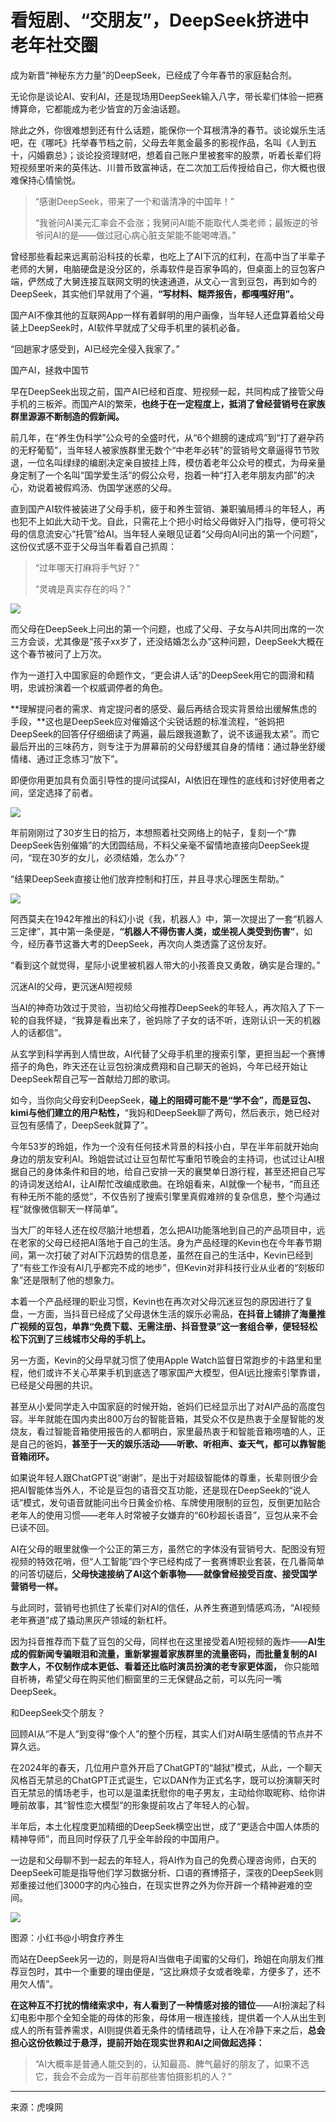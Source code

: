 # 看短剧、“交朋友”，DeepSeek挤进中老年社交圈

成为新晋“神秘东方力量”的DeepSeek，已经成了今年春节的家庭黏合剂。

无论你是谈论AI、安利AI，还是现场用DeepSeek输入八字，带长辈们体验一把赛博算命，它都能成为老少皆宜的万金油话题。

除此之外，你很难想到还有什么话题，能保你一个耳根清净的春节。谈论娱乐生活吧，在《哪吒》托举春节档之前，父母去年氪金最多的影视作品，名叫《人到五十，闪婚霸总》；谈论投资理财吧，想着自己账户里被套牢的股票，听着长辈们将短视频里听来的英伟达、川普币致富神话，在二次加工后传授给自己，你大概也很难保持心情愉悦。

> “感谢DeepSeek，带来了一个和谐清净的中国年！”
> 
> “我爸问AI美元汇率会不会涨；我舅问AI能不能取代人类老师；最叛逆的爷爷问AI的是——做过冠心病心脏支架能不能喝啤酒。”

曾经那些看起来远离前沿科技的长辈，也吃上了AI下沉的红利，在高中当了半辈子老师的大舅，电脑硬盘是没分区的，杀毒软件是百家争鸣的，但桌面上的豆包客户端，俨然成了大舅连接互联网文明的快速通道，从文心一言到豆包，再到如今的DeepSeek，其实他们早就用了个遍，**“写材料、糊弄报告，都嘎嘎好用”。**

国产AI不像其他的互联网App一样有着鲜明的用户画像，当年轻人还盘算着给父母装上DeepSeek时，AI软件早就成了父母手机里的装机必备。

“回趟家才感受到，AI已经完全侵入我家了。”

国产AI，拯救中国节

早在DeepSeek出现之前，国产AI已经和百度、短视频一起，共同构成了接管父母手机的三板斧。而国产AI的繁荣，**也终于在一定程度上，抵消了曾经营销号在家族群里源源不断制造的假新闻。**

前几年，在“养生伪科学”公众号的全盛时代，从“6个翅膀的速成鸡”到“打了避孕药的无籽葡萄”，当年轻人被家族群里无数个“中老年必转”的营销号文章逼得节节败退，一位名叫绿绿的编剧决定亲自披挂上阵，模仿着老年公众号的模式，为母亲量身定制了一个名叫“国学爱生活”的假公众号，抱着一种“打入老年朋友内部”的决心，劝说着被假鸡汤、伪国学迷惑的父母。

直到国产AI软件被装进了父母手机，疲于和养生营销、兼职骗局搏斗的年轻人，再也犯不上如此大动干戈。自此，只需花上个把小时给父母做好入门指导，便可将父母的信息流安心“托管”给AI。当年轻人亲眼见证着“父母向AI问出的第一个问题”，这份仪式感不亚于父母当年看着自己抓周：

> “过年哪天打麻将手气好？”
> 
> “灵魂是真实存在的吗？”

![](https://img.huxiucdn.com/article/content/202502/12/224708873978.png?imageView2/2/w/1000/format/webp/interlace/1/q/85)

而父母在DeepSeek上问出的第一个问题，也成了父母、子女与AI共同出席的一次三方会谈，尤其像是“孩子xx岁了，还没结婚怎么办”这种问题，DeepSeek大概在这个春节被问了上万次。

作为一道打入中国家庭的命题作文，“更会讲人话”的DeepSeek用它的圆滑和精明，忠诚扮演着一个权威调停者的角色。

**理解提问者的需求、肯定提问者的感受、最后再结合现实背景给出缓解焦虑的手段，**这也是DeepSeek应对催婚这个尖锐话题的标准流程，“爸妈把DeepSeek的回答仔仔细细读了两遍，最后跟我道歉了，说不该逼我太紧”。而它最后开出的三味药方，则专注于为屏幕前的父母舒缓其自身的情绪：通过静坐舒缓情绪、通过正念练习“放下”。

即便你用更加具有负面引导性的提问试探AI，AI依旧在理性的底线和讨好使用者之间，坚定选择了前者。

![](https://img.huxiucdn.com/article/content/202502/12/224710067485.jpg?imageView2/2/w/1000/format/webp/interlace/1/q/85)

年前刚刚过了30岁生日的拾万，本想照着社交网络上的帖子，复刻一个“靠DeepSeek告别催婚”的大团圆结局，不料父亲毫不留情地直接向DeepSeek提问，“现在30岁的女儿，必须结婚，怎么办”？

“结果DeepSeek直接让他们放弃控制和打压，并且寻求心理医生帮助。”

![](https://img.huxiucdn.com/article/content/202502/12/224711256411.png?imageView2/2/w/1000/format/webp/interlace/1/q/85)

阿西莫夫在1942年推出的科幻小说《我，机器人》中，第一次提出了一套“机器人三定律”，其中第一条便是，**“机器人不得伤害人类，或坐视人类受到伤害”**，如今，经历春节这番大考的DeepSeek，再次向人类透露了这份友好。

“看到这个就觉得，星际小说里被机器人带大的小孩善良又勇敢，确实是合理的。”

沉迷AI的父母，更沉迷AI短视频

当AI的神奇功效过于灵验，当初给父母推荐DeepSeek的年轻人，再次陷入了下一轮的自我怀疑，“我算是看出来了，爸妈除了子女的话不听，连刚认识一天的机器人的话都信”。

从玄学到科学再到人情世故，AI代替了父母手机里的搜索引擎，更担当起一个赛博搭子的角色，昨天还在让豆包扮演成费翔和自己聊天的爸妈，今年已经开始让DeepSeek帮自己写一首献给刀郎的歌词。

如今，当你向父母安利DeepSeek，**碰上的阻碍可能不是“学不会”，而是豆包、kimi与他们建立的用户粘性，**“我妈和DeepSeek聊了两句，然后表示，她已经对豆包有感情了，DeepSeek就算了”。

今年53岁的玲姐，作为一个没有任何技术背景的科技小白，早在半年前就开始向身边的朋友安利AI。玲姐尝试过让豆包帮忙写重阳节晚会的主持词，也试过让AI根据自己的身体条件和目的地，给自己安排一天的襄樊单日游行程，甚至还把自己写的诗词发送给AI，让AI帮忙改编成歌曲。在玲姐看来，AI就像一个秘书，“而且还有种无所不能的感觉”，不仅告别了搜索引擎里真假难辨的复杂信息，整个沟通过程“就像微信聊天一样简单”。

当大厂的年轻人还在绞尽脑汁地想着，怎么把AI功能落地到自己的产品项目中，远在老家的父母已经把AI落地于自己的生活。身为产品经理的Kevin也在今年春节期间，第一次打破了对AI下沉趋势的信息差，虽然在自己的生活中，Kevin已经到了“有些工作没有AI几乎都完不成的地步”，但Kevin对非科技行业从业者的“刻板印象”还是限制了他的想象力。

本着一个产品经理的职业习惯，Kevin也在再次对父母沉迷豆包的原因进行了复盘，一方面，当抖音已经成了父母退休生活的娱乐必需品，**在抖音上铺排了海量推广视频的豆包，单靠“免费下载、无需注册、抖音登录”这一套组合拳，便轻轻松松下沉到了三线城市父母的手机上。**

另一方面，Kevin的父母早就习惯了使用Apple Watch监督日常跑步的卡路里和里程，他们或许不关心苹果手机到底选了哪家国产大模型，但AI远比搜索引擎靠谱，已经是父母圈的共识。

甚至从小爱同学走入中国家庭的时候开始，爸妈们已经显示出了对AI产品的高度包容。半年就能在国内卖出800万台的智能音箱，其受众不仅是热衷于全屋智能的发烧友，看过智能音箱使用报告的人都明白，家里最热衷于和智能音箱唠嗑的人，正是自己的爸妈，**甚至于一天的娱乐活动——听歌、听相声、查天气，都可以靠智能音箱闭环。**

如果说年轻人跟ChatGPT说“谢谢”，是出于对超级智能体的尊重，长辈则很少会把AI智能体当外人，不论是豆包的语音交互功能，还是现在DeepSeek的“说人话”模式，发句语音就能问出今日黄金价格、车牌使用限制的豆包，反倒更加贴合老年人的使用习惯——老年人时常被子女嫌弃的“60秒超长语音”，豆包从来不会已读不回。

AI在父母的眼里就像一个公正的第三方，虽然它的字体没有营销号大、配图没有短视频的特效花哨，但“人工智能”四个字已经构成了一套赛博职业套装，在几番简单的问答切磋后，**父母快速接纳了AI这个新事物——就像曾经接受百度、接受国学营销号一样。**

与此同时，营销号也抓住了长辈们对AI的信任，从养生赛道到情感鸡汤，“AI视频老年赛道”成了撬动黑灰产领域的新杠杆。

因为抖音推荐而下载了豆包的父母，同样也在这里接受着AI短视频的轰炸——**AI生成的假新闻专骗眼泪和流量，重新掌握着家族群里的流量密码，而批量复制的AI数字人，不仅制作成本更低、看着还比临时演员扮演的老专家更体面，** 你只能暗自祈祷，希望父母在购买他们橱窗里的三无保健品之前，可以先问一嘴DeepSeek。

和DeepSeek交个朋友？

回顾AI从“不是人”到变得“像个人”的整个历程，其实人们对AI萌生感情的节点并不算久远。

在2024年的春天，几位用户意外开启了ChatGPT的“越狱”模式，从此，一个聊天风格百无禁忌的ChatGPT正式诞生，它以DAN作为正式名字，既可以扮演聊天时百无禁忌的情场老手，也可以是温柔抚慰你的电子男友，主动给你取昵称、给你讲睡前故事，其“智性恋大模型”的形象提前攻占了年轻人的心智。

半年后，本土化程度更加精细的DeepSeek横空出世，成了“更适合中国人体质的精神导师”，而且同时俘获了几乎全年龄段的中国用户。

一边是和父母聊不到一起去的年轻人，将AI作为自己的免费心理咨询师，白天的DeepSeek可能是指导他们学习数据分析、口语的赛博搭子，深夜的DeepSeek则郑重接过他们3000字的内心独白，在现实世界之外为你开辟一个精神避难的空间。

![](https://img.huxiucdn.com/article/content/202502/12/224720709008.png?imageView2/2/w/1000/format/webp/interlace/1/q/85)

图源：小红书@小明食疗养生

而站在DeepSeek另一边的，则是将AI当做电子闺蜜的父母们，玲姐在向朋友们推荐豆包时，其中一个重要的理由便是，“这比麻烦子女或者晚辈，方便多了，还不用欠人情”。

**在这种互不打扰的情绪索求中，有人看到了一种情感对接的错位**——AI扮演起了科幻电影中那个全知全能的母体的形象，母体用一根连接线，提供着一个人从出生到成人的所有营养需求，AI则提供着无条件的情绪疏导，让人在冷静下来之后，**总会担心这份依赖过于悬浮，提前开始在现实世界和AI之间做起选择：**

> “AI大概率是普通人能交到的，认知最高、脾气最好的朋友了，如果不选它，我会不会成为一百年前那些害怕摄影机的人？”

---

来源：虎嗅网